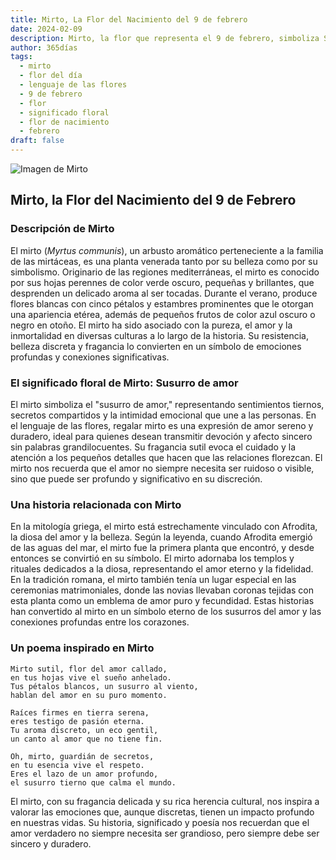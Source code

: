 ```yaml
---
title: Mirto, La Flor del Nacimiento del 9 de febrero
date: 2024-02-09
description: Mirto, la flor que representa el 9 de febrero, simboliza Susurro de amor. Descubre su fascinante historia, significado en el lenguaje de las flores y una poesía que celebra su belleza.
author: 365días
tags:
  - mirto
  - flor del día
  - lenguaje de las flores
  - 9 de febrero
  - flor
  - significado floral
  - flor de nacimiento
  - febrero
draft: false
---
```



![Imagen de Mirto](https://cdn.pixabay.com/photo/2020/06/29/20/22/flowers-5354285_1280.jpg#center)


## Mirto, la Flor del Nacimiento del 9 de Febrero

### Descripción de Mirto

El mirto (_Myrtus communis_), un arbusto aromático perteneciente a la familia de las mirtáceas, es una planta venerada tanto por su belleza como por su simbolismo. Originario de las regiones mediterráneas, el mirto es conocido por sus hojas perennes de color verde oscuro, pequeñas y brillantes, que desprenden un delicado aroma al ser tocadas. Durante el verano, produce flores blancas con cinco pétalos y estambres prominentes que le otorgan una apariencia etérea, además de pequeños frutos de color azul oscuro o negro en otoño. El mirto ha sido asociado con la pureza, el amor y la inmortalidad en diversas culturas a lo largo de la historia. Su resistencia, belleza discreta y fragancia lo convierten en un símbolo de emociones profundas y conexiones significativas.

### El significado floral de Mirto: Susurro de amor

El mirto simboliza el "susurro de amor," representando sentimientos tiernos, secretos compartidos y la intimidad emocional que une a las personas. En el lenguaje de las flores, regalar mirto es una expresión de amor sereno y duradero, ideal para quienes desean transmitir devoción y afecto sincero sin palabras grandilocuentes. Su fragancia sutil evoca el cuidado y la atención a los pequeños detalles que hacen que las relaciones florezcan. El mirto nos recuerda que el amor no siempre necesita ser ruidoso o visible, sino que puede ser profundo y significativo en su discreción.

### Una historia relacionada con Mirto

En la mitología griega, el mirto está estrechamente vinculado con Afrodita, la diosa del amor y la belleza. Según la leyenda, cuando Afrodita emergió de las aguas del mar, el mirto fue la primera planta que encontró, y desde entonces se convirtió en su símbolo. El mirto adornaba los templos y rituales dedicados a la diosa, representando el amor eterno y la fidelidad. En la tradición romana, el mirto también tenía un lugar especial en las ceremonias matrimoniales, donde las novias llevaban coronas tejidas con esta planta como un emblema de amor puro y fecundidad. Estas historias han convertido al mirto en un símbolo eterno de los susurros del amor y las conexiones profundas entre los corazones.

### Un poema inspirado en Mirto

```
Mirto sutil, flor del amor callado,  
en tus hojas vive el sueño anhelado.  
Tus pétalos blancos, un susurro al viento,  
hablan del amor en su puro momento.  

Raíces firmes en tierra serena,  
eres testigo de pasión eterna.  
Tu aroma discreto, un eco gentil,  
un canto al amor que no tiene fin.  

Oh, mirto, guardián de secretos,  
en tu esencia vive el respeto.  
Eres el lazo de un amor profundo,  
el susurro tierno que calma el mundo.  
```

El mirto, con su fragancia delicada y su rica herencia cultural, nos inspira a valorar las emociones que, aunque discretas, tienen un impacto profundo en nuestras vidas. Su historia, significado y poesía nos recuerdan que el amor verdadero no siempre necesita ser grandioso, pero siempre debe ser sincero y duradero.


